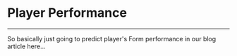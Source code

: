 # Player Performance
---------------------------------

So basically just going to predict player's Form performance in our blog article here...
